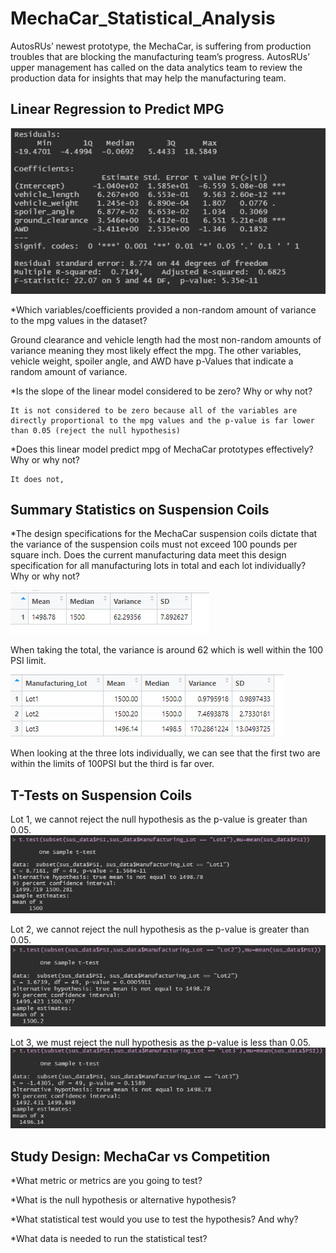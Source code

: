 # MechaCar_Statistical_Analysis
AutosRUs’ newest prototype, the MechaCar, is suffering from production troubles that are blocking the manufacturing team’s progress. AutosRUs’ upper management has called on the data analytics team to review the production data for insights that may help the manufacturing team.

## Linear Regression to Predict MPG

![Deliverable1](https://github.com/laurenneidhardt/MechaCar_Statistical_Analysis/blob/main/Deliverable1.PNG)

*Which variables/coefficients provided a non-random amount of variance to the mpg values in the dataset?
   
   Ground clearance and vehicle length had the most non-random amounts of variance meaning they most likely effect the mpg. The other variables, vehicle weight, spoiler angle, and AWD have p-Values that indicate a random amount of variance.


*Is the slope of the linear model considered to be zero? Why or why not? 
    
    It is not considered to be zero because all of the variables are directly proportional to the mpg values and the p-value is far lower than 0.05 (reject the null hypothesis)


*Does this linear model predict mpg of MechaCar prototypes effectively? Why or why not?
    
    It does not, 

## Summary Statistics on Suspension Coils
*The design specifications for the MechaCar suspension coils dictate that the variance of the suspension coils must not exceed 100 pounds per square inch. Does the current manufacturing data meet this design specification for all manufacturing lots in total and each lot individually? Why or why not?

![Deliverable2_TotalSummary](https://github.com/laurenneidhardt/MechaCar_Statistical_Analysis/blob/main/Deliverable2_TotalSummary.PNG)

When taking the total, the variance is around 62 which is well within the 100 PSI limit.


![Deliverable2_LotSummary](https://github.com/laurenneidhardt/MechaCar_Statistical_Analysis/blob/main/Deliverable2_LotSummary.PNG)

When looking at the three lots individually, we can see that the first two are within the limits of 100PSI but the third is far over.


## T-Tests on Suspension Coils

Lot 1, we cannot reject the null hypothesis as the p-value is greater than 0.05.
![TTEST_Lot1](https://github.com/laurenneidhardt/MechaCar_Statistical_Analysis/blob/main/TTEST_Lot1.PNG)

Lot 2, we cannot reject the null hypothesis as the p-value is greater than 0.05.
![TTEST_Lot2](https://github.com/laurenneidhardt/MechaCar_Statistical_Analysis/blob/main/TTEST_Lot2.PNG)

Lot 3, we must reject the null hypothesis as the p-value is less than 0.05.
![TTESTLot3](https://github.com/laurenneidhardt/MechaCar_Statistical_Analysis/blob/main/TTESTLot3.PNG)


## Study Design: MechaCar vs Competition

*What metric or metrics are you going to test?

*What is the null hypothesis or alternative hypothesis?

*What statistical test would you use to test the hypothesis? And why?

*What data is needed to run the statistical test?
